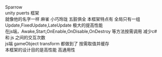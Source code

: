 Sparrow  
unity puerts 框架  
就像他的名字一样 麻雀 小巧玲珑 五脏俱全
本框架特点有
全局只有一组 Update,FixedUpdate,LateUpdate 极大的提高性能  
在js端，Awake,Start,OnEnable,OnDisable,OnDestroy 等方法按需调用 减少c# 和 js 之间的交互次数  
js端 gameObject transform 都做到了 按需取值并缓存  
本框架的设计目的是高性能 高通用性  
